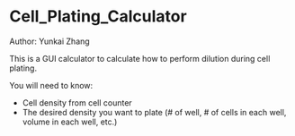 # Cell_Plating_Calculator
 Author: Yunkai Zhang

This is a GUI calculator to calculate how to perform dilution during cell plating.

You will need to know:
* Cell density from cell counter
* The desired density you want to plate (# of well, # of cells in each well, volume in each well, etc.)

